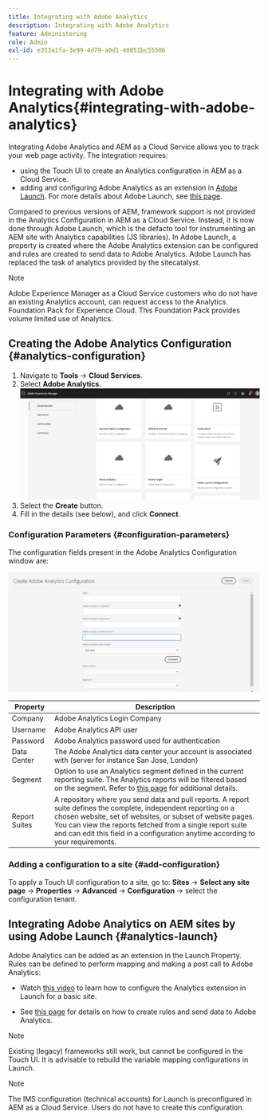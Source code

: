 ```yaml
---
title: Integrating with Adobe Analytics
description: Integrating with Adobe Analytics 
feature: Administering
role: Admin
exl-id: e353a1fa-3e99-4d79-a0d1-40851bc55506
---
```

# Integrating with Adobe Analytics{#integrating-with-adobe-analytics}

Integrating Adobe Analytics and AEM as a Cloud Service allows you to track your web page activity. The integration requires:

* using the Touch UI to create an Analytics configuration in AEM as a Cloud Service.
* adding and configuring Adobe Analytics as an extension in [Adobe Launch](#analytics-launch). For more details about Adobe Launch, see [this page](https://experienceleague.adobe.com/docs/launch/using/intro/get-started/quick-start.html).

Compared to previous versions of AEM, framework support is not provided in the Analytics Configuration in AEM as a Cloud Service. Instead, it is now done through Adobe Launch, which is the defacto tool for instrumenting an AEM site with Analytics capabilities (JS libraries). In Adobe Launch, a property is created where the Adobe Analytics extension can be configured and rules are created to send data to Adobe Analytics. Adobe Launch has replaced the task of analytics provided by the sitecatalyst.

>[!NOTE]
>
>Adobe Experience Manager as a Cloud Service customers who do not have an existing Analytics account, can request access to the Analytics Foundation Pack for Experience Cloud. This Foundation Pack provides volume limited use of Analytics.

## Creating the Adobe Analytics Configuration {#analytics-configuration}

1. Navigate to **Tools** → **Cloud Services**.
2. Select **Adobe Analytics**.
![Adobe Analytics Window](assets/analytics_screen2.png "Adobe Analytics Window")
3. Select the **Create** button.
4. Fill in the details (see below), and click **Connect**.

### Configuration Parameters {#configuration-parameters}

The configuration fields present in the Adobe Analytics Configuration window are:

![Configuration Parameters](assets/properties_field1.png "Configuration Parameters")

| Property | Description |
|---|---|
| Company | Adobe Analytics Login Company |
| Username | Adobe Analytics API user |
| Password | Adobe Analytics password used for authentication |
| Data Center | The Adobe Analytics data center your account is associated with (server for instance San Jose, London) |
| Segment | Option to use an Analytics segment defined in the current reporting suite. The Analytics reports will be filtered based on the segment. Refer to [this page](https://experienceleague.adobe.com/docs/analytics/components/segmentation/seg-overview.html) for additional details. |
| Report Suites | A repository where you send data and pull reports. A report suite defines the complete, independent reporting on a chosen website, set of websites, or subset of website pages. You can view the reports fetched from a single report suite and can edit this field in a configuration anytime according to your requirements. |

### Adding a configuration to a site {#add-configuration}

To apply a Touch UI configuration to a site, go to: **Sites** → **Select any site page** → **Properties** → **Advanced** → **Configuration** → select the configuration tenant.

## Integrating Adobe Analytics on AEM sites by using Adobe Launch {#analytics-launch}

Adobe Analytics can be added as an extension in the Launch Property. Rules can be defined to perform mapping and making a post call to Adobe Analytics:

* Watch [this video](https://experienceleague.adobe.com/docs/analytics-learn/tutorials/implementation/via-adobe-launch/basic-configuration-of-the-analytics-launch-extension.html) to learn how to configure the Analytics extension in Launch for a basic site.

* See [this page](https://experienceleague.adobe.com/docs/core-services-learn/implementing-in-websites-with-launch/implement-solutions/analytics.html) for details on how to create rules and send data to Adobe Analytics.

>[!NOTE]
>
>Existing (legacy) frameworks still work, but cannot be configured in the Touch UI. It is advisable to rebuild the variable mapping configurations in Launch.

>[!NOTE]
>
>The IMS configuration (technical accounts) for Launch is preconfigured in AEM as a Cloud Service. Users do not have to create this configuration.
